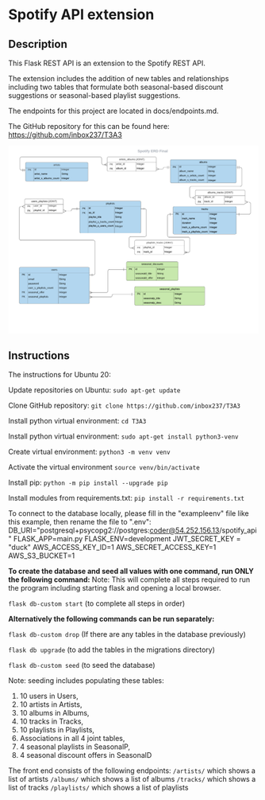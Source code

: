 # Spotify API extension

## Description

This Flask REST API is an extension to the Spotify REST API.

The extension includes the addition of new tables and relationships including two tables that formulate both seasonal-based discount suggestions or seasonal-based playlist suggestions.

The endpoints for this project are located in docs/endpoints.md.

The GitHub repository for this can be found here: https://github.com/inbox237/T3A3


![erd](/docs/erd.png)

## Instructions

The instructions for Ubuntu 20:

Update repositories on Ubuntu: ```sudo apt-get update```

Clone GitHub repository: ```git clone https://github.com/inbox237/T3A3 ```

Install python virtual environment: ```cd T3A3```

Install python virtual environment: ```sudo apt-get install python3-venv```

Create virtual environment: ```python3 -m venv venv```

Activate the virtual environment ```source venv/bin/activate```

Install pip: ```python -m pip install --upgrade pip```

Install modules from requirements.txt: ```pip install -r requirements.txt```

To connect to the database locally, please fill in the "exampleenv" file like this example, then rename the file to ".env":
DB_URI="postgresql+psycopg2://postgres:coder@54.252.156.13/spotify_api"
FLASK_APP=main.py
FLASK_ENV=development
JWT_SECRET_KEY = "duck"
AWS_ACCESS_KEY_ID=1
AWS_SECRET_ACCESS_KEY=1
AWS_S3_BUCKET=1


**To create the database and seed all values with one command, run ONLY the following command:**
Note: This will complete all steps required to run the program including starting flask and opening a local browser.

```flask db-custom start``` (to complete all steps in order)

**Alternatively the following commands can be run separately:**

```flask db-custom drop``` (If there are any tables in the database previously)

```flask db upgrade``` (to add the tables in the migrations directory)

```flask db-custom seed``` (to seed the database)


Note: seeding includes populating these tables:
1. 10 users in Users, 
2. 10 artists in Artists,
3. 10 albums in Albums,
4. 10 tracks in Tracks,
5. 10 playlists in Playlists,
6. Associations in all 4 joint tables,
7. 4 seasonal playlists in SeasonalP,
8. 4 seasonal discount offers in SeasonalD


The front end consists of the following endpoints:
```/artists/``` which shows a list of artists
```/albums/``` which shows a list of albums
```/tracks/``` which shows a list of tracks
```/playlists/``` which shows a list of playlists

